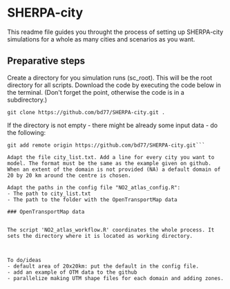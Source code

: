 # SHERPA-city

This readme file guides you throught the process of setting up SHERPA-city simulations 
for a whole as many cities and scenarios as you want.

## Preparative steps
Create a directory for you simulation runs (sc_root). This will be the root directory for all scripts. Download the code by executing the code below in the terminal. (Don't forget the point, otherwise the code is in a subdirectory.)

```git clone https://github.com/bd77/SHERPA-city.git .```

If the directory is not empty - there might be already some input data - do the following:
```git init . 
git add remote origin https://github.com/bd77/SHERPA-city.git```

Adapt the file city_list.txt. Add a line for every city you want to model. The format must be the same as the example given on github. When an extent of the domain is not provided (NA) a default domain of 20 by 20 km around the centre is chosen.

Adapt the paths in the config file "NO2_atlas_config.R":
- The path to city_list.txt
- The path to the folder with the OpenTransportMap data

### OpenTransportMap data


The script 'NO2_atlas_workflow.R' coordinates the whole process. It sets the directory where it is located as working directory.



To do/ideas
- default area of 20x20km: put the default in the config file. 
- add an example of OTM data to the github
- parallelize making UTM shape files for each domain and adding zones.
